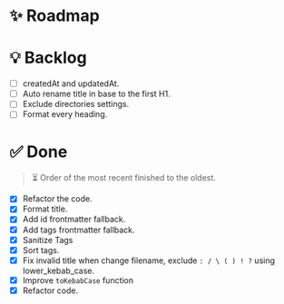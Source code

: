 # ✨ Roadmap

# 💡 Backlog

- [ ] createdAt and updatedAt.
- [ ] Auto rename title in base to the first H1.
- [ ] Exclude directories settings.
- [ ] Format every heading.

# ✅ Done

> ⏳ Order of the most recent finished to the oldest.

- [x] Refactor the code.
- [x] Format title.
- [x] Add id frontmatter fallback.
- [x] Add tags frontmatter fallback.
- [x] Sanitize Tags
- [x] Sort tags.
- [x] Fix invalid title when change filename, exclude `: / \ ( ) ! ?` using
      lower_kebab_case.
- [x] Improve `toKebabCase` function
- [x] Refactor code.
